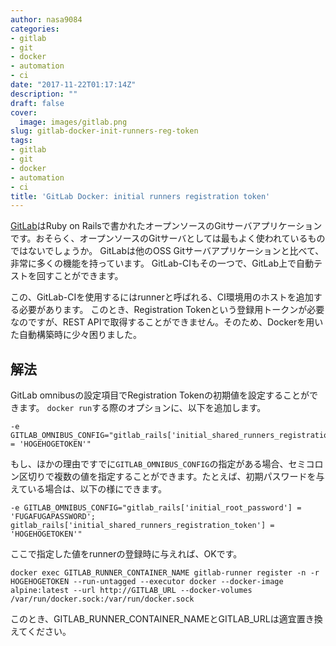 ```yaml
---
author: nasa9084
categories:
- gitlab
- git
- docker
- automation
- ci
date: "2017-11-22T01:17:14Z"
description: ""
draft: false
cover:
  image: images/gitlab.png
slug: gitlab-docker-init-runners-reg-token
tags:
- gitlab
- git
- docker
- automation
- ci
title: 'GitLab Docker: initial runners registration token'
---
```



[GitLab](https://about.gitlab.com/)はRuby on Railsで書かれたオープンソースのGitサーバアプリケーションです。おそらく、オープンソースのGitサーバとしては最もよく使われているものではないでしょうか。
GitLabは他のOSS Gitサーバアプリケーションと比べて、非常に多くの機能を持っています。
GitLab-CIもその一つで、GitLab上で自動テストを回すことができます。

この、GitLab-CIを使用するにはrunnerと呼ばれる、CI環境用のホストを追加する必要があります。
このとき、Registration Tokenという登録用トークンが必要なのですが、REST APIで取得することができません。そのため、Dockerを用いた自動構築時に少々困りました。

## 解法
GitLab omnibusの設定項目でRegistration Tokenの初期値を設定することができます。
`docker run`する際のオプションに、以下を追加します。
 
``` shell
-e GITLAB_OMNIBUS_CONFIG="gitlab_rails['initial_shared_runners_registration_token'] = 'HOGEHOGETOKEN'"
```

もし、ほかの理由ですでに`GITLAB_OMNIBUS_CONFIG`の指定がある場合、セミコロン区切りで複数の値を指定することができます。たとえば、初期パスワードを与えている場合は、以下の様にできます。

``` shell
-e GITLAB_OMNIBUS_CONFIG="gitlab_rails['initial_root_password'] = 'FUGAFUGAPASSWORD'; gitlab_rails['initial_shared_runners_registration_token'] = 'HOGEHOGETOKEN'"
```

ここで指定した値をrunnerの登録時に与えれば、OKです。

``` shell
docker exec GITLAB_RUNNER_CONTAINER_NAME gitlab-runner register -n -r HOGEHOGETOKEN --run-untagged --executor docker --docker-image alpine:latest --url http://GITLAB_URL --docker-volumes /var/run/docker.sock:/var/run/docker.sock
```

このとき、GITLAB_RUNNER_CONTAINER_NAMEとGITLAB_URLは適宜置き換えてください。

